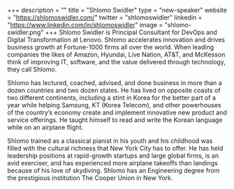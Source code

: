 +++
description = ""
title = "Shlomo Swidler"
type = "new-speaker"
website = "https://shlomoswidler.com/"
twitter = "shlomoswidler"
linkedin = "https://www.linkedin.com/in/shlomoswidler"
image = "shlomo-swidler.png"
+++
Shlomo Swidler is Principal Consultant for DevOps and Digital Transformation at Lenovo. Shlomo accelerates innovation and drives business growth at Fortune-1000 firms all over the world. When leading companies the likes of Amazon, Hyundai, Live Nation, AT&T, and McKesson think of improving IT, software, and the value delivered through technology, they call Shlomo.

Shlomo has lectured, coached, advised, and done business in more than a dozen countries and two dozen states. He has lived on opposite coasts of two different continents, including a stint in Korea for the better part of a year while helping Samsung, KT (Korea Telecom), and other powerhouses of the country’s economy create and implement innovative new product and service offerings. He taught himself to read and write the Korean language while on an airplane flight.

Shlomo trained as a classical pianist in his youth and his childhood was filled with the cultural richness that New York City has to offer. He has held leadership positions at rapid-growth startups and large global firms, is an avid exerciser, and has experienced more airplane takeoffs than landings because of his love of skydiving. Shlomo has an Engineering degree from the prestigious institution The Cooper Union in New York.